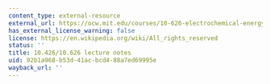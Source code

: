 ```yaml
---
content_type: external-resource
external_url: https://ocw.mit.edu/courses/10-626-electrochemical-energy-systems-spring-2014/pages/lecture-notes/
has_external_license_warning: false
license: https://en.wikipedia.org/wiki/All_rights_reserved
status: ''
title: 10.426/10.626 lecture notes
uid: 92b1a968-b53d-41ac-bcd4-88a7ed69995e
wayback_url: ''
---
```

